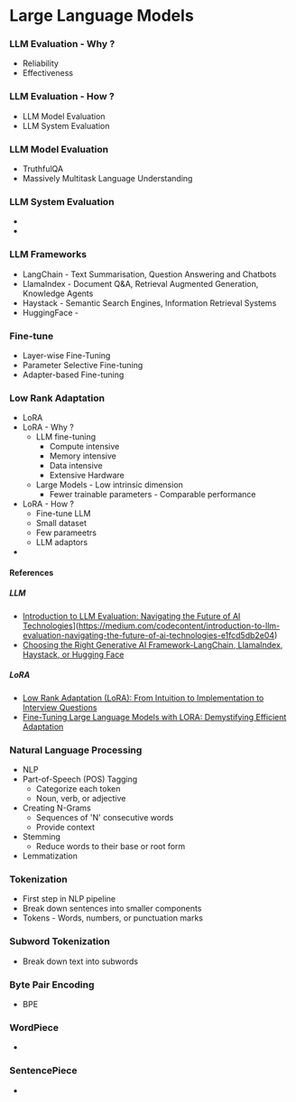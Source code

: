 # Large Language Models

### LLM Evaluation - Why ?
- Reliability
- Effectiveness

### LLM Evaluation - How ?
- LLM Model Evaluation
- LLM System Evaluation
  
### LLM Model Evaluation
- TruthfulQA
- Massively Multitask Language Understanding
  
### LLM System Evaluation 
-
-

### LLM Frameworks
- LangChain - Text Summarisation, Question Answering and Chatbots
- LlamaIndex - Document Q&A, Retrieval Augmented Generation, Knowledge Agents
- Haystack - Semantic Search Engines, Information Retrieval Systems
- HuggingFace - 

### Fine-tune
- Layer-wise Fine-Tuning
- Parameter Selective Fine-tuning
- Adapter-based Fine-tuning

### Low Rank Adaptation 
- LoRA
- LoRA - Why ?
  - LLM fine-tuning
    - Compute intensive
    - Memory intensive
    - Data intensive
    - Extensive Hardware
  - Large Models - Low intrinsic dimension
    - Fewer trainable parameters - Comparable performance
- LoRA - How ?
  - Fine-tune LLM
  - Small dataset
  - Few parameetrs
  - LLM adaptors
-   

#### References

##### LLM
- [Introduction to LLM Evaluation: Navigating the Future of AI Technologies]([)](https://medium.com/codecontent/introduction-to-llm-evaluation-navigating-the-future-of-ai-technologies-e1fcd5db2e04)
- [Choosing the Right Generative AI Framework-LangChain, LlamaIndex, Haystack, or Hugging Face](https://generativeai.pub/choosing-the-right-generative-ai-framework-langchain-llamaindex-haystack-or-hugging-face-29a6b23b2ca3)

##### LoRA
- [Low Rank Adaptation (LoRA): From Intuition to Implementation to Interview Questions](https://medium.com/@AnveeNaik/low-rank-adaptation-lora-from-intuition-to-implementation-to-interview-questions-1461c6a81615)
- [Fine-Tuning Large Language Models with LORA: Demystifying Efficient Adaptation](https://medium.com/@kailash.thiyagarajan/fine-tuning-large-language-models-with-lora-demystifying-efficient-adaptation-25fa0a389075)
  
### Natural Language Processing
- NLP
- Part-of-Speech (POS) Tagging
  - Categorize each token
  - Noun, verb, or adjective
- Creating N-Grams
  - Sequences of 'N' consecutive words
  - Provide context
- Stemming
  - Reduce words to their base or root form 
- Lemmatization
       
### Tokenization
- First step in NLP pipeline
- Break down sentences into smaller components
- Tokens - Words, numbers, or punctuation marks

### Subword Tokenization
- Break down text into subwords

### Byte Pair Encoding 
- BPE

### WordPiece
-

### SentencePiece
-
